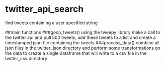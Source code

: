 # twitter_api_search
find tweets containing a user specified string

##main functions
###goop_tweets()
using the tweepy library make a call to the twitter api and pull 500 tweets, add these tweets to a list and create a timestamped json file containing the tweets
###process_data()
combine all json files in the twitter_json directory and perform some transformations on the data to create a single dataframe that will write to a csv file in the twitter_csv directory
